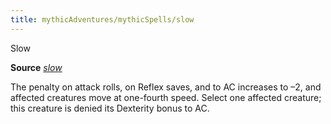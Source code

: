 ```yaml
---
title: mythicAdventures/mythicSpells/slow
---
```

Slow

**Source** [_slow_](spells/slow.md#_slow)

The penalty on attack rolls, on Reflex saves, and to AC increases to –2, and affected creatures move at one-fourth speed. Select one affected creature; this creature is denied its Dexterity bonus to AC.

